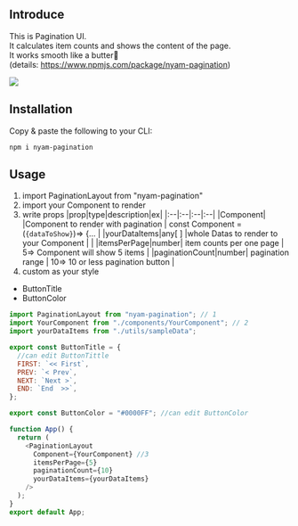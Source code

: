 ## Introduce

This is Pagination UI.  
It calculates item counts and shows the content of the page.  
It works smooth like a butter🥞  
(details: https://www.npmjs.com/package/nyam-pagination)

![](https://images.velog.io/images/skawnkk/post/d9ef019b-0c95-4864-8ae6-a32224b02773/React-App.gif)

## Installation

Copy & paste the following to your CLI:

```
npm i nyam-pagination
```

## Usage

1. import PaginationLayout from "nyam-pagination"
2. import your Component to render
3. write props
   |prop|type|description|ex|
   |:--|:--|:--|:--|
   |Component| |Component to render with pagination | const Component = (`{dataToShow}`)=> {... |
   |yourDataItems|any[ ] |whole Datas to render to your Component | |
   |itemsPerPage|number| item counts per one page | 5=> Component will show 5 items |
   |paginationCount|number| pagination range | 10=> 10 or less pagination button |
4. custom as your style

- ButtonTitle
- ButtonColor

```js
import PaginationLayout from "nyam-pagination"; // 1
import YourComponent from "./components/YourComponent"; // 2
import yourDataItems from "./utils/sampleData";

export const ButtonTitle = {
  //can edit ButtonTittle
  FIRST: `<< First`,
  PREV: `< Prev`,
  NEXT: `Next >`,
  END: `End  >>`,
};

export const ButtonColor = "#0000FF"; //can edit ButtonColor

function App() {
  return (
    <PaginationLayout
      Component={YourComponent} //3
      itemsPerPage={5}
      paginationCount={10}
      yourDataItems={yourDataItems}
    />
  );
}
export default App;
```
